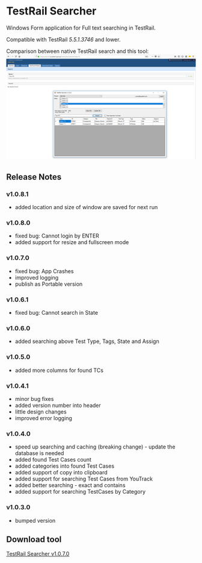 # TestRail Searcher
Windows Form application for Full text searching in TestRail. 

Compatible with TestRail *5.5.1.3746* and lower.

Comparison between native TestRail search and this tool:
![TestRail Searcher](TestRail-Searcher.png)

## Release Notes
### v1.0.8.1
* added location and size of window are saved for next run

### v1.0.8.0
* fixed bug: Cannot login by ENTER
* added support for resize and fullscreen mode

### v1.0.7.0
* fixed bug: App Crashes
* improved logging
* publish as Portable version

### v1.0.6.1
* fixed bug: Cannot search in State

### v1.0.6.0
* added searching above Test Type, Tags, State and Assign

### v1.0.5.0
* added more columns for found TCs

### v1.0.4.1
* minor bug fixes
* added version number into header
* little design changes
* improved error logging

### v1.0.4.0
* speed up searching and caching (breaking change) - update the database is needed
* added found Test Cases count
* added categories into found Test Cases
* added support of copy into clipboard
* added support for searching Test Cases from YouTrack
* added better searching - exact and contains
* added support for searching TestCases by Category

### v1.0.3.0
* bumped version

## Download tool
[TestRail Searcher v1.0.7.0](https://github.com/cernyjan/TestRail-Searcher/releases/tag/v1.0.7.0)
